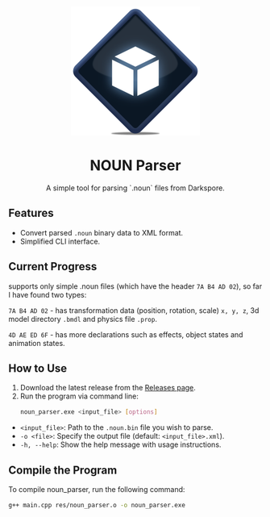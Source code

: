 <div align="center">
  <img src="res/recap_noun_parser.png" alt="NOUN Parser" width="256" />
</div>

<h1 align="center">NOUN Parser</h1>
<p align="center">A simple tool for parsing `.noun` files from Darkspore.</p>

## Features  
- Convert parsed `.noun` binary data to XML format.
- Simplified CLI interface.

## Current Progress
supports only simple .noun files (which have the header `7A B4 AD 02`), so far I have found two types:

`7A B4 AD 02` - has transformation data (position, rotation, scale) `x, y, z`, 3d model directory `.bmdl` and physics file `.prop`.

`4D AE ED 6F` - has more declarations such as effects, object states and animation states.


## How to Use  
1. Download the latest release from the [Releases page](https://github.com/jeanxpereira/SporeModderFX-Unpacker/releases).  
2. Run the program via command line:
   ```bash
   noun_parser.exe <input_file> [options]
   ```
- `<input_file>`: Path to the `.noun.bin` file you wish to parse.
- `-o <file>`: Specify the output file (default: `<input_file>.xml`).
- `-h, --help`: Show the help message with usage instructions.

## Compile the Program

To compile  noun_parser, run the following command:

```bash
g++ main.cpp res/noun_parser.o -o noun_parser.exe
```
